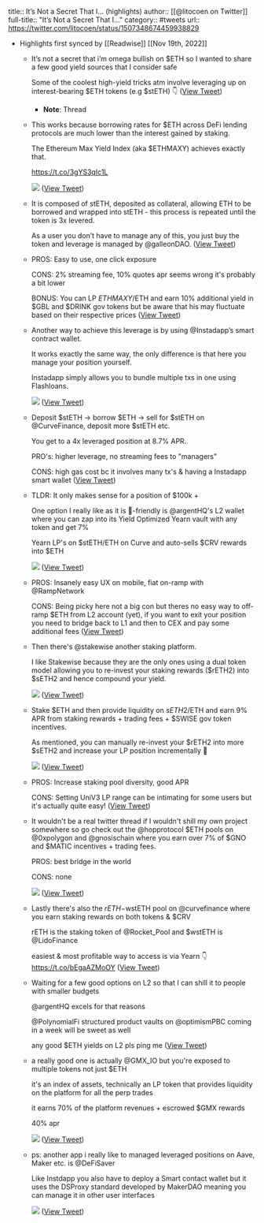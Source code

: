 title:: It’s Not a Secret That I... (highlights)
author:: [[@litocoen on Twitter]]
full-title:: "It’s Not a Secret That I..."
category:: #tweets
url:: https://twitter.com/litocoen/status/1507348674459938829

- Highlights first synced by [[Readwise]] [[Nov 19th, 2022]]
	- It’s not a secret that i’m omega bullish on $ETH so I wanted to share a few good yield sources that I consider safe
	  
	  Some of the coolest high-yield tricks atm involve leveraging up on interest-bearing $ETH tokens (e.g $stETH) 👇 ([View Tweet](https://twitter.com/litocoen/status/1507348674459938829))
		- **Note**: Thread
	- This works because borrowing rates for $ETH across DeFi lending protocols are much lower than the interest gained by staking.
	  
	  The Ethereum Max Yield Index (aka $ETHMAXY) achieves exactly that.
	  
	  https://t.co/3gYS3qIc1L 
	  
	  ![](https://pbs.twimg.com/media/FOsrnmoX0AIUntA.jpg) ([View Tweet](https://twitter.com/litocoen/status/1507348679807709191))
	- It is composed of stETH, deposited as collateral, allowing ETH to be borrowed and wrapped into stETH - this process is repeated until the token is 3x levered.
	  
	  As a user you don’t have to manage any of this, you just buy the token and leverage is managed by @galleonDAO. ([View Tweet](https://twitter.com/litocoen/status/1507348682714320905))
	- PROS: Easy to use, one click exposure
	  
	  CONS: 2% streaming fee, 10% quotes apr seems wrong it's probably a bit lower
	  
	  BONUS: You can LP $ETHMAXY/$ETH and earn 10% additional yield in $GBL and $DRINK gov tokens but be aware that his may fluctuate based on their respective prices ([View Tweet](https://twitter.com/litocoen/status/1507348684626968576))
	- Another way to achieve this leverage is by using @Instadapp’s smart contract wallet.
	  
	  It works exactly the same way, the only difference is that here you manage your position yourself.
	  
	  Instadapp simply allows you to bundle multiple txs in one using Flashloans. 
	  
	  ![](https://pbs.twimg.com/media/FOsr7ZiXEAM7Txt.jpg) ([View Tweet](https://twitter.com/litocoen/status/1507348689907597322))
	- Deposit $stETH -> borrow $ETH -> sell for $stETH on @CurveFinance, deposit more $stETH etc.
	  
	  You get to a 4x leveraged position at 8.7% APR.
	  
	  PRO's: higher leverage, no streaming fees to "managers"
	  
	  CONS: high gas cost bc it involves many tx's & having a Instadapp smart wallet ([View Tweet](https://twitter.com/litocoen/status/1507348692902236167))
	- TLDR: It only makes sense for a position of $100k +
	  
	  One option I really like as it is 🍤-friendly is @argentHQ's L2 wallet where you can zap into its Yield Optimized Yearn vault with any token and get 7%
	  
	  Yearn LP's on $stETH/ETH on Curve and auto-sells $CRV rewards into  $ETH 
	  
	  ![](https://pbs.twimg.com/media/FOssh0QWYAcCLzN.jpg) ([View Tweet](https://twitter.com/litocoen/status/1507348698065481736))
	- PROS: Insanely easy UX on mobile, fiat on-ramp with @RampNetwork 
	  
	  CONS: Being picky here not a big con but theres no easy way to off-ramp $ETH from L2 account (yet), if you want to exit your position you need to bridge back to L1 and then to CEX and pay some additional fees ([View Tweet](https://twitter.com/litocoen/status/1507348700485591042))
	- Then there's @stakewise another staking platform.
	  
	  I like Stakewise because they are the only ones using a dual token model allowing you to re-invest your staking rewards ($rETH2) into $sETH2 and hence compound your yield. 
	  
	  ![](https://pbs.twimg.com/media/FOss4ccXEAEg5zp.jpg) ([View Tweet](https://twitter.com/litocoen/status/1507348705371955204))
	- Stake $ETH and then provide liquidity on $sETH2/$ETH and earn 9% APR from staking rewards + trading fees + $SWISE gov token incentives.
	  
	  As mentioned, you can manually re-invest your $rETH2 into more $sETH2 and increase your LP position incrementally 🔄 
	  
	  ![](https://pbs.twimg.com/media/FOstChSWYAcZgSC.jpg) ([View Tweet](https://twitter.com/litocoen/status/1507348710178627584))
	- PROS: Increase staking pool diversity, good APR
	  
	  CONS: Setting UniV3 LP range can be intimating for some users but it's actually quite easy! ([View Tweet](https://twitter.com/litocoen/status/1507348712577769482))
	- It wouldn't be a real twitter thread if I wouldn't shill my own project somewhere so go check out the @hopprotocol $ETH pools on @0xpolygon and @gnosischain where you earn over 7% of $GNO and $MATIC incentives + trading fees.
	  
	  PROS: best bridge in the world
	  
	  CONS: none 
	  
	  ![](https://pbs.twimg.com/media/FOstN6BXMBYSheK.jpg) ([View Tweet](https://twitter.com/litocoen/status/1507348717204037632))
	- Lastly there's also the $rETH -$wstETH pool on @curvefinance where you earn staking rewards on both tokens & $CRV
	  
	  rETH is the staking token of @Rocket_Pool and $wstETH is @LidoFinance 
	  
	  easiest & most profitable way to access is via Yearn 👇
	  https://t.co/bEgaAZMoOY ([View Tweet](https://twitter.com/litocoen/status/1507348719355768843))
	- Waiting for a few good options on L2 so that I can shill it to people with smaller budgets
	  
	  @argentHQ excels for that reasons
	  
	  @PolynomialFi structured product vaults on @optimismPBC coming in a week will be sweet as well
	  
	  any good $ETH yields on L2 pls ping me ([View Tweet](https://twitter.com/litocoen/status/1507349869572374533))
	- a really good one is actually @GMX_IO but you're exposed to multiple tokens not just $ETH
	  
	  it's an index of assets, technically an LP token that provides liquidity on the platform for all the perp trades
	  
	  it earns 70% of the platform revenues + escrowed $GMX rewards
	  
	  40% apr 
	  
	  ![](https://pbs.twimg.com/media/FOswHFFWUAIEzWA.jpg) ([View Tweet](https://twitter.com/litocoen/status/1507351818262786057))
	- ps: another app i really like to managed leveraged positions on Aave, Maker etc. is @DeFiSaver 
	  
	  Like Instdapp you also have to deploy a Smart contact wallet but it uses the DSProxy standard developed by MakerDAO meaning you can manage it in other user interfaces 
	  
	  ![](https://pbs.twimg.com/media/FOs7qxtXMAoTXwZ.jpg) ([View Tweet](https://twitter.com/litocoen/status/1507365330976452629))